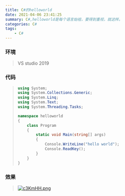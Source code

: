 ```yaml
---
title: C#的helloworld
date: 2021-04-06 23:41:25
summary: C#,helloworld是每个语言始祖，要得到重视，就这样。
categories: C#
tags:
	- C#
---
```


### 环境

> VS studio 2019

### 代码

> ```c#
> using System;
> using System.Collections.Generic;
> using System.Linq;
> using System.Text;
> using System.Threading.Tasks;
> 
> namespace helloworld
> {
>     class Program
>     {
>         static void Main(string[] args)
>         {
>             Console.WriteLine("hello world");
>             Console.ReadKey();
>         }
>     }
> }
> ```

### 效果

> [![c3KmHH.png](https://z3.ax1x.com/2021/04/06/c3KmHH.png)](https://imgtu.com/i/c3KmHH)